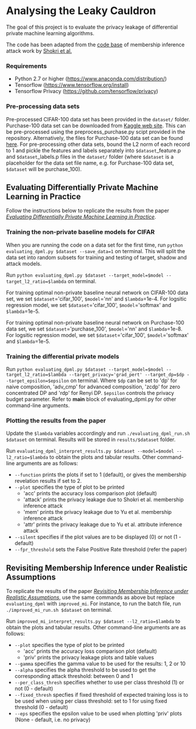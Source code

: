 # Analysing the Leaky Cauldron

The goal of this project is to evaluate the privacy leakage of differential private machine learning algorithms.

The code has been adapted from the [code base](https://github.com/csong27/membership-inference) of membership inference attack work by [Shokri et al.](https://ieeexplore.ieee.org/document/7958568)

### Requirements

- Python 2.7 or higher (https://www.anaconda.com/distribution/)
- Tensorflow (https://www.tensorflow.org/install)
- Tensorflow Privacy (https://github.com/tensorflow/privacy)

### Pre-processing data sets

Pre-processed CIFAR-100 data set has been provided in the `dataset/` folder. Purchase-100 data set can be downloaded from [Kaggle web site](https://www.kaggle.com/c/acquire-valued-shoppers-challenge/data). This can be pre-processed using the preprocess_purchase.py scipt provided in the repository. Alternatively, the files for Purchase-100 data set can be found [here](https://drive.google.com/open?id=1nDDr8OWRaliIrUZcZ-0I8sEB2WqAXdKZ).
For pre-processing other data sets, bound the L2 norm of each record to 1 and pickle the features and labels separately into `$dataset`_feature.p and `$dataset`_labels.p files in the `dataset/` folder (where `$dataset` is a placeholder for the data set file name, e.g. for Purchase-100 data set, `$dataset` will be purchase_100).


## Evaluating Differentially Private Machine Learning in Practice

Follow the instructions below to replicate the results from the paper [*Evaluating Differentially Private Machine Learning in Practice*](https://arxiv.org/abs/1902.08874).

### Training the non-private baseline models for CIFAR

When you are running the code on a data set for the first time, run `python evaluating_dpml.py $dataset --save_data=1` on terminal. This will split the data set into random subsets for training and testing of target, shadow and attack models.

Run `python evaluating_dpml.py $dataset --target_model=$model --target_l2_ratio=$lambda` on terminal.

For training optimal non-private baseline neural network on CIFAR-100 data set, we set `$dataset`='cifar_100', `$model`='nn' and `$lambda`=1e-4. For logsitic regression model, we set `$dataset`='cifar_100', `$model`='softmax' and `$lambda`=1e-5.

For training optimal non-private baseline neural network on Purchase-100 data set, we set `$dataset`='purchase_100', `$model`='nn' and `$lambda`=1e-8. For logsitic regression model, we set `$dataset`='cifar_100', `$model`='softmax' and `$lambda`=1e-5.

### Training the differential private models

Run `python evaluating_dpml.py $dataset --target_model=$model --target_l2_ratio=$lambda --target_privacy='grad_pert' --target_dp=$dp --target_epsilon=$epsilon` on terminal. Where `$dp` can be set to 'dp' for naive composition, 'adv_cmp' for advanced composition, 'zcdp' for zero concentrated DP and 'rdp' for Renyi DP. `$epsilon` controls the privacy budget parameter. Refer to __main__ block of evaluating_dpml.py for other command-line arguments.

### Plotting the results from the paper 

Update the `$lambda` variables accordingly and run `./evaluating_dpml_run.sh $dataset` on terminal. Results will be stored in `results/$dataset` folder.

Run `evaluating_dpml_interpret_results.py $dataset --model=$model --l2_ratio=$lambda` to obtain the plots and tabular results. Other command-line arguments are as follows: 
- `--function` prints the plots if set to 1 (default), or gives the membership revelation results if set to 2.
- `--plot` specifies the type of plot to be printed
    - 'acc' prints the accuracy loss comparison plot (default)
    - 'attack' prints the privacy leakage due to Shokri et al. membership inference attack
    - 'mem' prints the privacy leakage due to Yu et al. membership inference attack
    - 'attr' prints the privacy leakage due to Yu et al. attribute inference attack
- `--silent` specifies if the plot values are to be displayed (0) or not (1 - default)
- `--fpr_threshold` sets the False Positive Rate threshold (refer the paper)


## Revisiting Membership Inference under Realistic Assumptions

To replicate the results of the paper [*Revisiting Membership Inference under Realistic Assumptions*](https://arxiv.org/pdf/2005.10881.pdf), use the same commands as above but replace `evaluating_dpml` with `improved_mi`. For instance, to run the batch file, run `./improved_mi_run.sh $dataset` on terminal.

Run `improved_mi_interpret_results.py $dataset --l2_ratio=$lambda` to obtain the plots and tabular results. Other command-line arguments are as follows: 
- `--plot` specifies the type of plot to be printed
    - 'acc' prints the accuracy loss comparison plot (default)
    - 'priv' prints the privacy leakage plots and table values
- `--gamma` specifies the gamma value to be used for the results: 1, 2 or 10
- `--alpha` specifies the alpha threshold to be used to get the corresponding attack threshold: between 0 and 1
- `--per_class_thresh` specifies whether to use per class threshold (1) or not (0 - default)
- `--fixed_thresh` specfies if fixed threshold of expected training loss is to be used when using per class threshold: set to 1 for using fixed threshold (0 - default)
- `--eps` specifies the epsilon value to be used when plotting 'priv' plots (None - default, i.e. no privacy)
